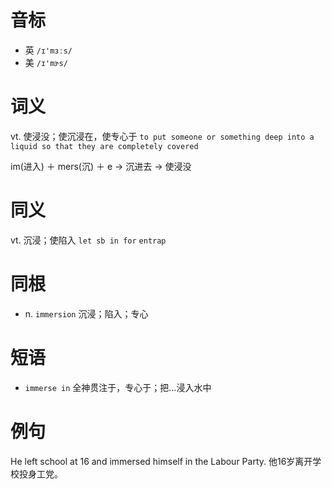 # 音标

- 英 `/ɪ'mɜːs/`
- 美 `/ɪ'mɝs/`

# 词义

vt. 使浸没；使沉浸在，使专心于
`to put someone or something deep into a liquid so that they are completely covered`



im(进入) ＋ mers(沉) ＋ e → 沉进去 → 使浸没

# 同义

vt. 沉浸；使陷入
`let sb in for` `entrap`

# 同根

- n. `immersion` 沉浸；陷入；专心

# 短语

- `immerse in` 全神贯注于，专心于；把…浸入水中

# 例句

He left school at 16 and immersed himself in the Labour Party.
他16岁离开学校投身工党。


